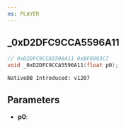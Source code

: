 ```yaml
---
ns: PLAYER
---
```

## _0xD2DFC9CCA5596A11

```c
// 0xD2DFC9CCA5596A11 0xBF6993C7
void _0xD2DFC9CCA5596A11(float p0);
```

```
NativeDB Introduced: v1207
```

## Parameters
* **p0**:

